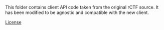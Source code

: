 This folder contains client API code taken from the original rCTF source. It has been modified to be agnostic and compatible with the new client.

[License](./LICENSE.txt)